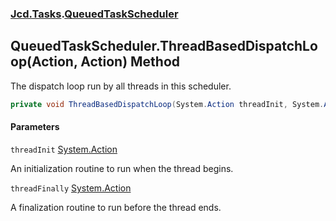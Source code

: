 ### [Jcd.Tasks](Jcd.Tasks.md 'Jcd.Tasks').[QueuedTaskScheduler](Jcd.Tasks.QueuedTaskScheduler.md 'Jcd.Tasks.QueuedTaskScheduler')

## QueuedTaskScheduler.ThreadBasedDispatchLoop(Action, Action) Method

The dispatch loop run by all threads in this scheduler.

```csharp
private void ThreadBasedDispatchLoop(System.Action threadInit, System.Action threadFinally);
```
#### Parameters

<a name='Jcd.Tasks.QueuedTaskScheduler.ThreadBasedDispatchLoop(System.Action,System.Action).threadInit'></a>

`threadInit` [System.Action](https://docs.microsoft.com/en-us/dotnet/api/System.Action 'System.Action')

An initialization routine to run when the thread begins.

<a name='Jcd.Tasks.QueuedTaskScheduler.ThreadBasedDispatchLoop(System.Action,System.Action).threadFinally'></a>

`threadFinally` [System.Action](https://docs.microsoft.com/en-us/dotnet/api/System.Action 'System.Action')

A finalization routine to run before the thread ends.